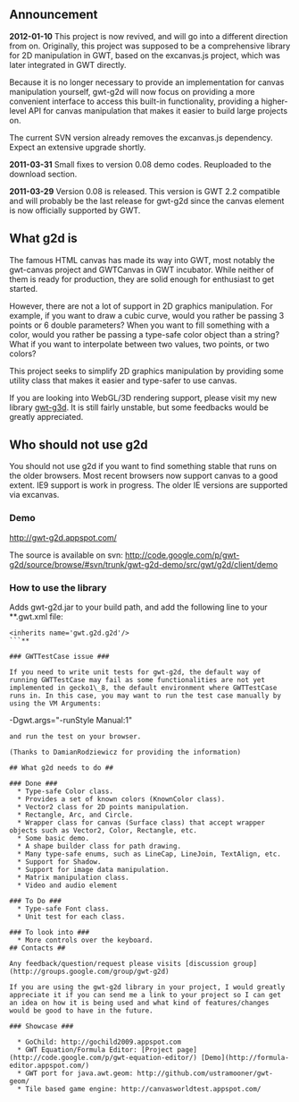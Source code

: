## Announcement ##

**2012-01-10** This project is now revived, and will go into a different direction from on. Originally, this project was supposed to be a comprehensive library for 2D manipulation in GWT, based on the excanvas.js project, which was later integrated in GWT directly.

Because it is no longer necessary to provide an implementation for canvas manipulation yourself,  gwt-g2d will now focus on providing a more convenient interface to access this built-in functionality, providing a higher-level API for canvas manipulation that makes it easier to build large projects on.

The current SVN version already removes the excanvas.js dependency. Expect an extensive upgrade shortly.

**2011-03-31** Small fixes to version 0.08 demo codes.  Reuploaded to the download section.

**2011-03-29** Version 0.08 is released.  This version is GWT 2.2 compatible and will probably be the last release for gwt-g2d since the canvas element is now officially supported by GWT.

## What g2d is ##

The famous HTML canvas has made its way into GWT, most notably the gwt-canvas project and GWTCanvas in GWT incubator. While neither of them is ready for production, they are solid enough for enthusiast to get started.

However, there are not a lot of support in 2D graphics manipulation. For example, if you want to draw a cubic curve, would you rather be passing 3 points or 6 double parameters? When you want to fill something with a color, would you rather be passing a type-safe color object than a string? What if you want to interpolate between two values, two points, or two colors?

This project seeks to simplify 2D graphics manipulation by providing some utility class that makes it easier and type-safer to use canvas.

If you are looking into WebGL/3D rendering support, please visit my new library [gwt-g3d](http://code.google.com/p/gwt-g3d). It is still fairly unstable, but some feedbacks would be greatly appreciated.

## Who should not use g2d ##

You should not use g2d if you want to find something stable that runs on the older browsers. Most recent browsers now support canvas to a good extent. IE9 support is work in progress.  The older IE versions are supported via excanvas.

### Demo ###
http://gwt-g2d.appspot.com/

The source is available on svn: http://code.google.com/p/gwt-g2d/source/browse/#svn/trunk/gwt-g2d-demo/src/gwt/g2d/client/demo

### How to use the library ###
Adds gwt-g2d.jar to your build path, and add the following line to your **.gwt.xml file:
```
<inherits name='gwt.g2d.g2d'/>
```**

### GWTTestCase issue ###

If you need to write unit tests for gwt-g2d, the default way of running GWTTestCase may fail as some functionalities are not yet implemented in gecko1\_8, the default environment where GWTTestCase runs in. In this case, you may want to run the test case manually by using the VM Arguments:
```
-Dgwt.args="-runStyle Manual:1"
```
and run the test on your browser.

(Thanks to DamianRodziewicz for providing the information)

## What g2d needs to do ##

### Done ###
  * Type-safe Color class.
  * Provides a set of known colors (KnownColor class).
  * Vector2 class for 2D points manipulation.
  * Rectangle, Arc, and Circle.
  * Wrapper class for canvas (Surface class) that accept wrapper objects such as Vector2, Color, Rectangle, etc.
  * Some basic demo.
  * A shape builder class for path drawing.
  * Many type-safe enums, such as LineCap, LineJoin, TextAlign, etc.
  * Support for Shadow.
  * Support for image data manipulation.
  * Matrix manipulation class.
  * Video and audio element

### To Do ###
  * Type-safe Font class.
  * Unit test for each class.

### To look into ###
  * More controls over the keyboard.
## Contacts ##

Any feedback/question/request please visits [discussion group](http://groups.google.com/group/gwt-g2d)

If you are using the gwt-g2d library in your project, I would greatly appreciate it if you can send me a link to your project so I can get an idea on how it is being used and what kind of features/changes would be good to have in the future.

### Showcase ###

  * GoChild: http://gochild2009.appspot.com
  * GWT Equation/Formula Editor: [Project page](http://code.google.com/p/gwt-equation-editor/) [Demo](http://formula-editor.appspot.com/)
  * GWT port for java.awt.geom: http://github.com/ustramooner/gwt-geom/
  * Tile based game engine: http://canvasworldtest.appspot.com/